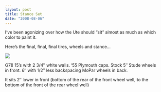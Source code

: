 ```yaml
---
layout: post
title: Stance Set
date: "2008-08-06"
---
```


I’ve been agonizing over how the Ute should “sit” almost as much as which color to paint it. 

Here’s the final, final, final tires, wheels and stance…

![](/images/Kart_Hauler_Blog/14-_073.jpg)

G78 15’s with 2 3/4″ white walls. ‘55 Plymouth caps. Stock 5″ Stude wheels in front. 6″ with 1/2″ less backspacing MoPar wheels in back. 

It sits 2″ lower in front (bottom of the rear of the front wheel well, to the bottom of the front of the rear wheel well)

